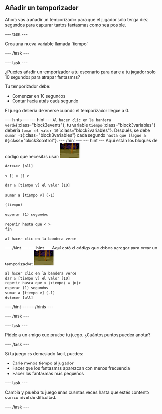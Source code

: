 ## Añadir un temporizador

Ahora vas a añadir un temporizador para que el jugador sólo tenga diez segundos para capturar tantos fantasmas como sea posible.

--- task ---

Crea una nueva variable llamada 'tiempo'.

--- /task ---

--- task ---

¿Puedes añadir un temporizador a tu escenario para darle a tu jugador solo 10 segundos para atrapar fantasmas?

Tu temporizador debe:

+ Comenzar en 10 segundos
+ Contar hacia atrás cada segundo

El juego debería detenerse cuando el temporizador llegue a 0.

--- hints ---
 --- hint --- `Al hacer clic en la bandera verde`{:class="block3events"}, tu variable `tiempo`{:class="block3variables"} debería `tomar el valor 10`{:class="block3variables"}. Después, se debe `sumar -1`{:class="block3variables"} cada segundo `hasta que llegue a 0`{:class="block3control"}.
--- /hint ---
 --- hint --- Aquí están los bloques de código que necesitas usar: ![objeto fantasma](images/ghost-backdrop.png)

```blocks3
detener [all]

< [] = [] >

dar a [tiempo v] el valor [10]

sumar a [tiempo v] (-1)

(tiempo)

esperar (1) segundos

repetir hasta que < >
fin

al hacer clic en la bandera verde

```

--- /hint --- --- hint --- Aquí está el código que debes agregar para crear un temporizador: ![icono de fondo](images/ghost-backdrop.png)

```blocks3
al hacer clic en la bandera verde
dar a [tiempo v] el valor [10]
repetir hasta que < (tiempo) = [0]>
esperar (1) segundos
sumar a [tiempo v] (-1)
detener [all]
```

--- /hint ------ /hints ---

--- /task ---

--- task ---

Pídele a un amigo que pruebe tu juego. ¿Cuántos puntos pueden anotar?

--- /task ---

Si tu juego es demasiado fácil, puedes:

+ Darle menos tiempo al jugador
+ Hacer que los fantasmas aparezcan con menos frecuencia
+ Hacer los fantasmas más pequeños

--- task ---

Cambia y prueba tu juego unas cuantas veces hasta que estés contento con su nivel de dificultad.

--- /task ---